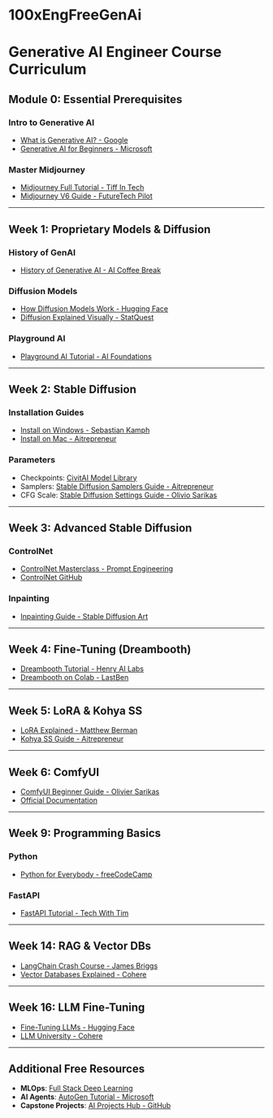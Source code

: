 # 100xEngFreeGenAi

# Generative AI Engineer Course Curriculum

## **Module 0: Essential Prerequisites**
### **Intro to Generative AI**
- [What is Generative AI? - Google](https://www.youtube.com/watch?v=G2fqAlgmoPo)
- [Generative AI for Beginners - Microsoft](https://microsoft.github.io/generative-ai-for-beginners/)

### **Master Midjourney**
- [Midjourney Full Tutorial - Tiff In Tech](https://www.youtube.com/watch?v=Eg07qSO6nVc)
- [Midjourney V6 Guide - FutureTech Pilot](https://www.youtube.com/watch?v=Ny4UJ8qY3kY)

---

## **Week 1: Proprietary Models & Diffusion**
### **History of GenAI**
- [History of Generative AI - AI Coffee Break](https://www.youtube.com/watch?v=LY1_B2hI-Ro)

### **Diffusion Models**
- [How Diffusion Models Work - Hugging Face](https://huggingface.co/blog/anime-diffusion)
- [Diffusion Explained Visually - StatQuest](https://www.youtube.com/watch?v=344w5h24-h8)

### **Playground AI**
- [Playground AI Tutorial - AI Foundations](https://www.youtube.com/watch?v=Uj74wWnNlTY)

---

## **Week 2: Stable Diffusion**
### **Installation Guides**
- [Install on Windows - Sebastian Kamph](https://www.youtube.com/watch?v=AZg6vzWHOTA)
- [Install on Mac - Aitrepreneur](https://www.youtube.com/watch?v=3Vf5cBn_ZK0)

### **Parameters**
- Checkpoints: [CivitAI Model Library](https://civitai.com/)
- Samplers: [Stable Diffusion Samplers Guide - Aitrepreneur](https://www.youtube.com/watch?v=3Vf5cBn_ZK0)
- CFG Scale: [Stable Diffusion Settings Guide - Olivio Sarikas](https://www.youtube.com/watch?v=ltLNYA3lWAQ)

---

## **Week 3: Advanced Stable Diffusion**
### **ControlNet**
- [ControlNet Masterclass - Prompt Engineering](https://www.youtube.com/watch?v=2K7E9ELVtJ8)
- [ControlNet GitHub](https://github.com/lllyasviel/ControlNet)

### **Inpainting**
- [Inpainting Guide - Stable Diffusion Art](https://stable-diffusion-art.com/inpainting/)

---

## **Week 4: Fine-Tuning (Dreambooth)**
- [Dreambooth Tutorial - Henry AI Labs](https://www.youtube.com/watch?v=1sF5vGfMAbE)
- [Dreambooth on Colab - LastBen](https://www.youtube.com/watch?v=Bdl-jWR3Ukc)

---

## **Week 5: LoRA & Kohya SS**
- [LoRA Explained - Matthew Berman](https://www.youtube.com/watch?v=diDfAfg4qB4)
- [Kohya SS Guide - Aitrepreneur](https://www.youtube.com/watch?v=mQbqe5WZ7-I)

---

## **Week 6: ComfyUI**
- [ComfyUI Beginner Guide - Olivier Sarikas](https://www.youtube.com/watch?v=AbB36x7IFkA)
- [Official Documentation](https://github.com/comfyanonymous/ComfyUI)

---

## **Week 9: Programming Basics**
### **Python**
- [Python for Everybody - freeCodeCamp](https://www.youtube.com/watch?v=8DvywoWv6fI)

### **FastAPI**
- [FastAPI Tutorial - Tech With Tim](https://www.youtube.com/watch?v=GN6ICac3OXY)

---

## **Week 14: RAG & Vector DBs**
- [LangChain Crash Course - James Briggs](https://www.youtube.com/watch?v=aywZrzNaKjs)
- [Vector Databases Explained - Cohere](https://www.youtube.com/watch?v=G7_3y81fpJQ)

---

## **Week 16: LLM Fine-Tuning**
- [Fine-Tuning LLMs - Hugging Face](https://huggingface.co/learn/nlp-course/chapter3/1)
- [LLM University - Cohere](https://docs.cohere.com/docs/llmu)

---

## **Additional Free Resources**
- **MLOps**: [Full Stack Deep Learning](https://fullstackdeeplearning.com/)
- **AI Agents**: [AutoGen Tutorial - Microsoft](https://www.youtube.com/watch?v=Hv2C5G9lHd4)
- **Capstone Projects**: [AI Projects Hub - GitHub](https://github.com/topics/generative-ai)

